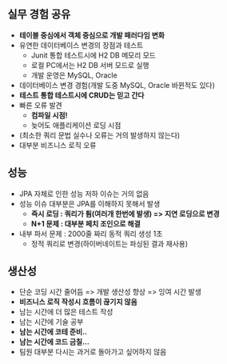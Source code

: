 ## 실무 경험 공유
- **테이블 중심에서 객체 중심으로 개발 패러다임 변화**
- 유연한 데이터베이스 변경의 장점과 테스트
  - Junit 통합 테스트시에 H2 DB 메모리 모드
  - 로컬 PC에서는 H2 DB 서버 모드로 실행
  - 개발 운영은 MySQL, Oracle
- 데이터베이스 변경 경험(개발 도중 MySQL, Oracle 바뀐적도 있다)
- **테스트 통합 테스트시에 CRUD는 믿고 간다**
- 빠른 오류 발견
  - **컴파일 시점!**
  - 늦어도 애플리케이션 로딩 시점
- (최소한 쿼리 문법 실수나 오류는 거의 발생하지 않는다)
- 대부분 비즈니스 로직 오류

## 성능
- JPA 자체로 인한 성능 저하 이슈는 거의 없음
- 성능 이슈 대부분은 JPA를 이해하지 못해서 발생
  - **즉시 로딩 : 쿼리가 튐(여러개 한번에 발생) => 지연 로딩으로 변경**
  - **N+1 문제 : 대부분 페치 조인으로 해결**
- 내부 파서 문제 : 2000줄 짜리 동적 쿼리 생성 1초
  - 정적 쿼리로 변경(하이버네이트는 파싱된 결과 재사용)

## 생산성
- 단순 코딩 시간 줄어듬 => 개발 생산성 향상 => 잉여 시간 발생
- **비즈니스 로직 작성시 흐름이 끊기지 않음**
- 남는 시간에 더 많은 테스트 작성
- 남는 시간에 기술 공부
- **남는 시간에 코테 준비..**
- **남는 시간에 코드 금칠...**
- 팀원 대부분 다시는 과거로 돌아가고 싶어하지 않음

